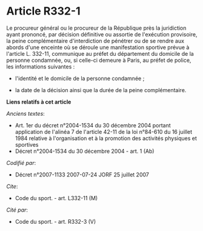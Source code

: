 # Article R332-1

Le procureur général ou le procureur de la République près la juridiction ayant prononcé, par décision définitive ou assortie
de l'exécution provisoire, la peine complémentaire d'interdiction de pénétrer ou de se rendre aux abords d'une enceinte où se
déroule une manifestation sportive prévue à l'article L. 332-11, communique au préfet du département du domicile de la
personne condamnée, ou, si celle-ci demeure à Paris, au préfet de police, les informations suivantes :

- l'identité et le domicile de la personne condamnée ;

- la date de la décision ainsi que la durée de la peine complémentaire.

**Liens relatifs à cet article**

_Anciens textes_:

  - Art. 1er du décret n°2004-1534 du 30 décembre 2004 portant application de l'alinéa 7 de l'article 42-11 de la loi n°84-610 du 16 juillet 1984 relative à l'organisation et à la promotion des activités physiques et sportives
  - Décret n°2004-1534 du 30 décembre 2004 - art. 1 (Ab)

_Codifié par_:

  - Décret n°2007-1133 2007-07-24 JORF 25 juillet 2007

_Cite_:

  - Code du sport. - art. L332-11 (M)

_Cité par_:

  - Code du sport. - art. R332-3 (V)
